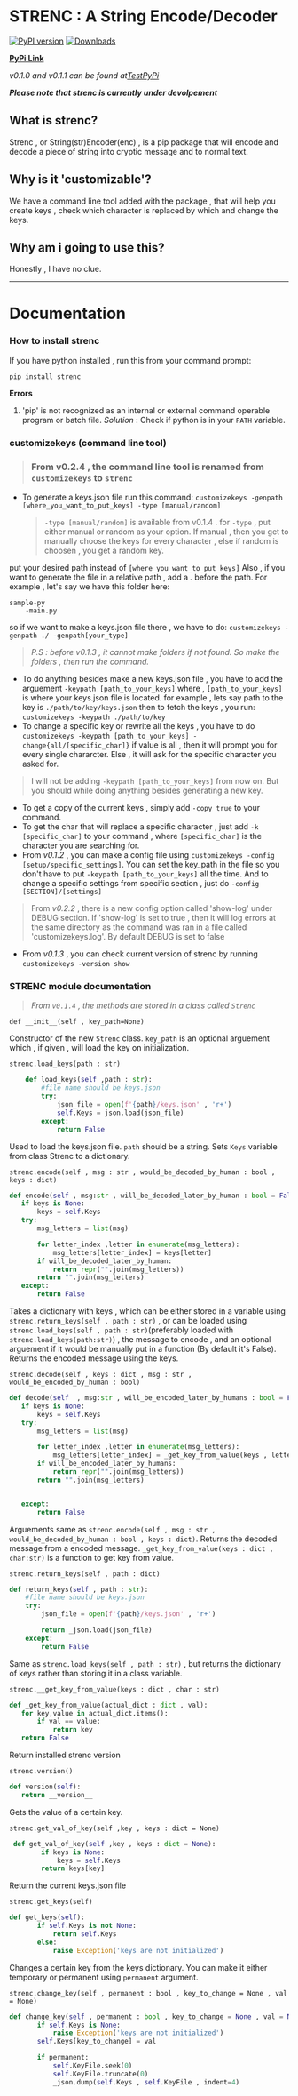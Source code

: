 # STRENC : A String Encode/Decoder
[![PyPI version](https://badge.fury.io/py/strenc.svg)](https://badge.fury.io/py/strenc) [![Downloads](https://pepy.tech/badge/strenc)](https://pepy.tech/project/strenc)


[**PyPi Link**](https://pypi.org/project/strenc/)



*v0.1.0 and v0.1.1 can be found at[TestPyPi](https://test.pypi.org/project/strenc/)*

***Please note that strenc is currently under devolpement***

## What is strenc?

Strenc , or String(str)Encoder(enc) , is a pip package that will encode and decode a piece of string into cryptic message and to normal text.

## Why is it 'customizable'?

We have a command line tool added with the package , that will help you create keys , check which character is replaced by which and change the keys.

## Why am i going to use this?
Honestly , I have no clue.

******

# Documentation
### How to install strenc
If you have python installed , run this from your command prompt:
```batch 
pip install strenc
```

**Errors**

1. 'pip' is not recognized as an internal or external command operable program or batch file.
*Solution* : Check if python is in your ```PATH``` variable.



### customizekeys (command line tool)

>### **From v0.2.4 , the command line tool is renamed from ```customizekeys``` to ```strenc```**

- To generate a keys.json file run this command:
    ```customizekeys -genpath [where_you_want_to_put_keys] -type [manual/random]```
    > ```-type [manual/random]``` is available from v0.1.4 . 
    for ```-type``` , put either manual or random as your option. If manual , then you get to manually choose the keys for every character , else if random is choosen , you get a random key. 


put your desired path instead of ```[where_you_want_to_put_keys]```
Also , if you want to generate the file in a relative path , add a *.* before the path.
For example , let's say we have this folder here:
```
sample-py
    -main.py
```

so if we want to make a keys.json file there , we have to do:
```customizekeys -genpath ./ -genpath[your_type]```




>*P.S : before v0.1.3 , it cannot make folders if not found. So make the folders , then run the command.*    
- To do anything besides make a new keys.json file , you have to add the arguement ```-keypath [path_to_your_keys]```
where , ```[path_to_your_keys]``` is where your keys.json file is located.
for example , lets say path to the key is ```./path/to/key/keys.json```
then to fetch the keys , you run:
    ```customizekeys -keypath ./path/to/key```
- To change a specific key or rewrite all the keys , you have to do ```customizekeys -keypath [path_to_your_keys] -change{all/[specific_char]}```
if value is all , then it will prompt you for every single chararcter. Else , it will ask for the specific character you asked for.
>I will not be adding ```-keypath [path_to_your_keys]``` from now on. But you should while doing anything besides generating a new key.
- To get a copy of the current keys , simply add ```-copy true``` to your command.
- To get the char that will replace a specific character , just add ```-k [specific_char]``` to your command , where ```[specific_char]``` is the character you are searching for.
- From *v0.1.2* , you can make a config file using ```customizekeys -config [setup/specific_settings]```. You can set the key_path in the file so you don't have to put ```-keypath [path_to_your_keys]``` all the time. And to change a specific settings from specific section , just do ```-config [SECTION]/[settings]``` 

> From *v0.2.2* , there is a new config option called 'show-log' under DEBUG section. If 'show-log' is set to true , then it will log errors at the same directory as the command was ran in a file called 'customizekeys.log'. By default DEBUG  is set to false

- From *v0.1.3* , you can check current version of strenc by running ```customizekeys -version show```
### STRENC module documentation
> *From ```v0.1.4``` , the methods are stored in a class called ```Strenc```*

```def __init__(self , key_path=None)```

Constructor of the new ```Strenc``` class. ```key_path``` is an optional arguement which , if given , will load the key on initialization.

```strenc.load_keys(path : str)```

```python
    def load_keys(self ,path : str):
        #file name should be keys.json
        try:
            json_file = open(f'{path}/keys.json' , 'r+')
            self.Keys = json.load(json_file)
        except:
            return False 
 ```
 Used to load the keys.json file. ```path``` should be a string. Sets ```Keys``` variable from class Strenc to a dictionary.

 ```strenc.encode(self , msg : str , would_be_decoded_by_human : bool , keys : dict) ```

 ```python
 def encode(self , msg:str , will_be_decoded_later_by_human : bool = False , keys : dict = None):
    if keys is None:
        keys = self.Keys
    try:
        msg_letters = list(msg)

        for letter_index ,letter in enumerate(msg_letters):
            msg_letters[letter_index] = keys[letter]
        if will_be_decoded_later_by_human:
            return repr("".join(msg_letters))
        return "".join(msg_letters)         
    except:
        return False
 ```
 Takes a dictionary with keys  , which can be either stored in a variable using ```strenc.return_keys(self , path : str)``` , or can be loaded using ```strenc.load_keys(self , path : str)```(preferably loaded with ```strenc.load_keys(path:str)```) , the message to encode , and an optional arguement if it would be manually put in a function (By default it's False).
 Returns the encoded message using the keys.

 ```strenc.decode(self , keys : dict , msg : str , would_be_encoded_by_human : bool)```

 ```python
 def decode(self  , msg:str , will_be_encoded_later_by_humans : bool = False ,  keys : dict = None):
    if keys is None:
        keys = self.Keys
    try:
        msg_letters = list(msg)

        for letter_index ,letter in enumerate(msg_letters):
            msg_letters[letter_index] = _get_key_from_value(keys , letter)
        if will_be_encoded_later_by_humans:
            return repr("".join(msg_letters))
        return "".join(msg_letters)


    except:
        return False 

 ```
 Arguements same as ```strenc.encode(self , msg : str , would_be_decoded_by_human : bool , keys : dict)```. Returns the decoded message from a encoded message. ```_get_key_from_value(keys : dict , char:str)``` is a function to get key from value.

```strenc.return_keys(self , path : dict)```

```python
def return_keys(self , path : str):
    #file name should be keys.json
    try:
        json_file = open(f'{path}/keys.json' , 'r+')

        return _json.load(json_file)
    except:
        return False
```
Same as ```strenc.load_keys(self , path : str)``` , but returns the dictionary of keys rather than storing it in a class variable.

 ```strenc.__get_key_from_value(keys : dict , char : str)```

 ```python
 def _get_key_from_value(actual_dict : dict , val):
    for key,value in actual_dict.items():
        if val == value:
            return key
    return False                

 ``` 

 Return installed strenc version

 ```strenc.version()```

 ```python
 def version(self):
    return __version__
 ```   
Gets the value of a certain key.

 ```strenc.get_val_of_key(self ,key , keys : dict = None)```

```python 
 def get_val_of_key(self ,key , keys : dict = None):
        if keys is None:
            keys = self.Keys
        return keys[key]
 ```  

 Return the current keys.json file

 ```strenc.get_keys(self)```

 ```python
 def get_keys(self):
        if self.Keys is not None:
            return self.Keys
        else:
            raise Exception('keys are not initialized')
 ```

 Changes a certain key from the keys dictionary. You can make it either temporary or permanent using ```permanent``` argument.

 ```strenc.change_key(self , permanent : bool , key_to_change = None , val = None)```

 ```python
 def change_key(self , permanent : bool , key_to_change = None , val = None):
        if self.Keys is None:
            raise Exception('keys are not initialized')
        self.Keys[key_to_change] = val

        if permanent:
            self.KeyFile.seek(0)
            self.KeyFile.truncate(0)        
            _json.dump(self.Keys , self.KeyFile , indent=4)   
 ```



